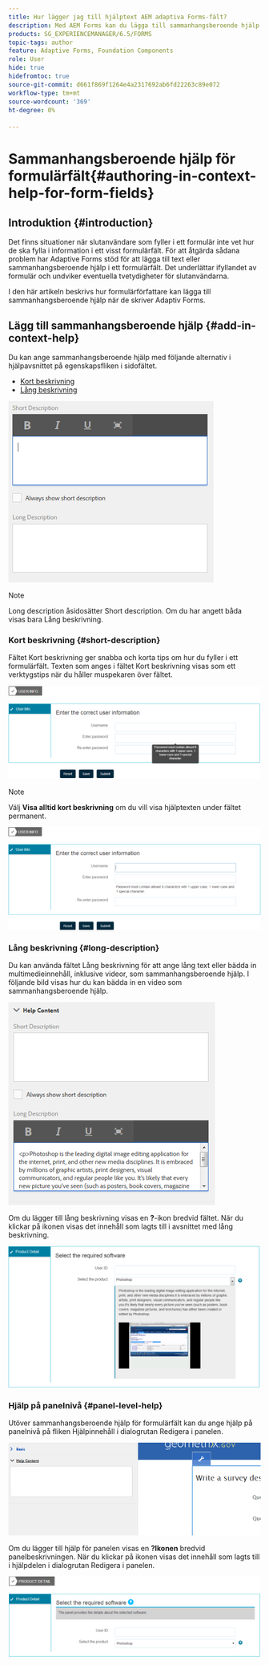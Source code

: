 ```yaml
---
title: Hur lägger jag till hjälptext AEM adaptiva Forms-fält?
description: Med AEM Forms kan du lägga till sammanhangsberoende hjälp i anpassade formulärfält och paneler, som text eller multimedia, inklusive videor.
products: SG_EXPERIENCEMANAGER/6.5/FORMS
topic-tags: author
feature: Adaptive Forms, Foundation Components
role: User
hide: true
hidefromtoc: true
source-git-commit: d661f869f1264e4a2317692ab6fd22263c89e072
workflow-type: tm+mt
source-wordcount: '369'
ht-degree: 0%

---
```



# Sammanhangsberoende hjälp för formulärfält{#authoring-in-context-help-for-form-fields}

## Introduktion {#introduction}

Det finns situationer när slutanvändare som fyller i ett formulär inte vet hur de ska fylla i information i ett visst formulärfält. För att åtgärda sådana problem har Adaptive Forms stöd för att lägga till text eller sammanhangsberoende hjälp i ett formulärfält. Det underlättar ifyllandet av formulär och undviker eventuella tvetydigheter för slutanvändarna.

I den här artikeln beskrivs hur formulärförfattare kan lägga till sammanhangsberoende hjälp när de skriver Adaptiv Forms.

## Lägg till sammanhangsberoende hjälp {#add-in-context-help}

Du kan ange sammanhangsberoende hjälp med följande alternativ i hjälpavsnittet på egenskapsfliken i sidofältet.

* [Kort beskrivning](authoring-in-field-help.md#p-short-description-p)
* [Lång beskrivning](authoring-in-field-help.md#p-long-description-p)

![Kontexthjälp för formulärfält](assets/descriptions.png)

>[!NOTE]
>
>Long description åsidosätter Short description. Om du har angett båda visas bara Lång beskrivning.

### Kort beskrivning {#short-description}

Fältet Kort beskrivning ger snabba och korta tips om hur du fyller i ett formulärfält. Texten som anges i fältet Kort beskrivning visas som ett verktygstips när du håller muspekaren över fältet.

![Kort beskrivning för att lägga till sammanhangsberoende hjälp för formulärfält](assets/tooltip.png)

>[!NOTE]
>
>Välj **Visa alltid kort beskrivning** om du vill visa hjälptexten under fältet permanent.

![Permanent kort sammanhangsberoende hjälp nedanför fältet](assets/short1.png)

### Lång beskrivning {#long-description}

Du kan använda fältet Lång beskrivning för att ange lång text eller bädda in multimedieinnehåll, inklusive videor, som sammanhangsberoende hjälp. I följande bild visas hur du kan bädda in en video som sammanhangsberoende hjälp.

![Lägga till multimedia som sammanhangsberoende hjälp för formulärfält](assets/long-descriptions.png)

Om du lägger till lång beskrivning visas en **?**-ikon bredvid fältet. När du klickar på ikonen visas det innehåll som lagts till i avsnittet med lång beskrivning.

![Exempel på sammanhangsberoende hjälp för multimedia](assets/photoshop.png)

### Hjälp på panelnivå {#panel-level-help}

Utöver sammanhangsberoende hjälp för formulärfält kan du ange hjälp på panelnivå på fliken Hjälpinnehåll i dialogrutan Redigera i panelen.

![Lägga till sammanhangsberoende hjälp för en formulärpanel](assets/panel-level-help.png)

Om du lägger till hjälp för panelen visas en **?Ikonen** bredvid panelbeskrivningen. När du klickar på ikonen visas det innehåll som lagts till i hjälpdelen i dialogrutan Redigera i panelen.

![Exempel på sammanhangsberoende hjälp på formulärpanelsnivå](assets/photoshop-1.png)